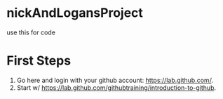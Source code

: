 # nickAndLogansProject
use this for code


# First Steps
1) Go here and login with your github account: https://lab.github.com/.
2) Start w/ https://lab.github.com/githubtraining/introduction-to-github.
